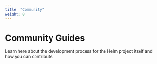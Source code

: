 ```yaml
---
title: "Community"
weight: 8
---
```


# Community Guides

Learn here about the development process for the Helm project itself and how you
can contribute.
